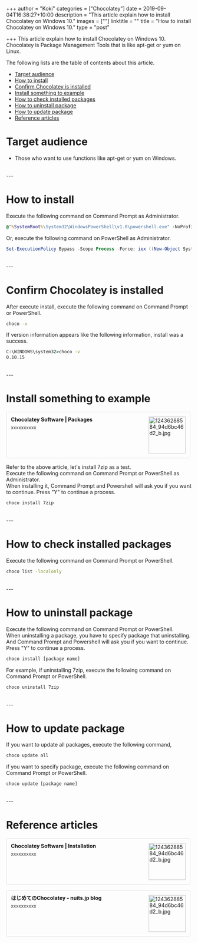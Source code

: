 +++
author = "Koki"
categories = ["Chocolatey"]
date = 2019-09-04T16:38:27+10:00
description = "This article explain how to install Chocolatey on Windows 10."
images = [""]
linktitle = ""
title = "How to install Chocolatey on Windows 10."
type = "post"

+++
This article explain how to install Chocolatey on Windows 10.  
Chocolatey is Package Management Tools that is like apt-get or yum on Linux.

The following lists are the table of contents about this article.

- <font color="#1111cc">[Target audience](#target-audience)</font>
- <font color="#1111cc">[How to install](#how-to-install)</font>
- <font color="#1111cc">[Confirm Chocolatey is installed](#confirm-chocolatey-is-installed)</font>
- <font color="#1111cc">[Install something to example](#install-something-to-example)</font>
- <font color="#1111cc">[How to check installed packages](#how-to-check-installed-packages)</font>
- <font color="#1111cc">[How to uninstall package](#how-to-uninstall-package)</font>
- <font color="#1111cc">[How to update package](#how-to-update-package)</font>
- <font color="#1111cc">[Reference articles](#reference-articles)</font>

# Target audience
- Those who want to use functions like apt-get or yum on Windows.

<br>
---

# How to install
Execute the following command on Command Prompt as Administrator.
```bat
@"%SystemRoot%\System32\WindowsPowerShell\v1.0\powershell.exe" -NoProfile -InputFormat None -ExecutionPolicy Bypass -Command "iex ((New-Object System.Net.WebClient).DownloadString('https://chocolatey.org/install.ps1'))" && SET "PATH=%PATH%;%ALLUSERSPROFILE%\chocolatey\bin"
```

Or, execute the following command on PowerShell as Administrator.
```powershell
Set-ExecutionPolicy Bypass -Scope Process -Force; iex ((New-Object System.Net.WebClient).DownloadString('https://chocolatey.org/install.ps1'))
```

<br>
---

# Confirm Chocolatey is installed
After execute install, execute the following command on Command Prompt or PowerShell.
```bat
choco -v
```
If version information appears like the following information, install was a success.
```bat
C:\WINDOWS\system32>choco -v
0.10.15
```

<br>
---

# Install something to example
<div class="blog-card" style="padding:12px;margin:15px 0;border:1px solid #ddd;word-wrap:break-word;max-width:474px;width:auto;border-radius:5px;"><div class="blog-card-thumbnail" style="float:right;"><a href="https://chocolatey.org/packages" class="blog-card-thumbnail-link" target="_blank"><img src="http://capture.heartrails.com/120x120/shorten?https://chocolatey.org/packages" class="blog-card-thumb-image wp-post-image" alt="12436288584_94d6bc46d2_b.jpg" style="width:100px;height:100px;"></a></div><div class="blog-card-content" style="margin-left:0;margin-right:110px;line-height:120%;"><div class="blog-card-title" style="margin-bottom:5px;"><a href="https://chocolatey.org/packages" class="blog-card-title-link" style="font-weight:bold;text-decoration:none;color:#111;" target="_blank">Chocolatey Software | Packages</a></div><div class="blog-card-excerpt" style="color:#333;font-size:90%;">xxxxxxxxxx</div></div><div class="blog-card-footer" style="font-size:70%;color:#777;margin-top:10px;clear:both;"><span class="blog-card-hatena"><a href="http://b.hatena.ne.jp/entry/https://chocolatey.org/packages" target="_blank"><img border="0" src="http://b.hatena.ne.jp/entry/image/https://chocolatey.org/packages" border="0" alt="" /></a></span></div></div>

Refer to the above article, let's install 7zip as a test.  
Execute the following command on Command Prompt or PowerShell as Administrator.  
When installing it, Command Prompt and Powershell will ask you if you want to continue. Press "Y" to continue a process.  
```powershell
choco install 7zip
```

<br>
---

# How to check installed packages
Execute the following command on Command Prompt or PowerShell.
```bat
choco list -localonly
``` 
<br>
---

# How to uninstall package
Execute the following command on Command Prompt or PowerShell.  
When uninstalling a package, you have to specify package that uninstalling.  
And Command Prompt and Powershell will ask you if you want to continue. Press "Y" to continue a process.
```bat
choco install [package name]
```  
For example, if uninstalling 7zip, execute the following command on Command Prompt or PowerShell.
```bat
choco uninstall 7zip
```  

<br>
---

# How to update package
If you want to update all packages, execute the following command,
```bat
choco update all
```
if you want to specify package, execute the following command on Command Prompt or PowerShell.
```bat
choco update [package name]
```

<br>
---

# Reference articles
<div class="blog-card" style="padding:12px;margin:15px 0;border:1px solid #ddd;word-wrap:break-word;max-width:474px;width:auto;border-radius:5px;"><div class="blog-card-thumbnail" style="float:right;"><a href="https://chocolatey.org/docs/installation" class="blog-card-thumbnail-link" target="_blank"><img src="http://capture.heartrails.com/120x120/shorten?https://chocolatey.org/docs/installation" class="blog-card-thumb-image wp-post-image" alt="12436288584_94d6bc46d2_b.jpg" style="width:100px;height:100px;"></a></div><div class="blog-card-content" style="margin-left:0;margin-right:110px;line-height:120%;"><div class="blog-card-title" style="margin-bottom:5px;"><a href="https://chocolatey.org/docs/installation" class="blog-card-title-link" style="font-weight:bold;text-decoration:none;color:#111;" target="_blank">Chocolatey Software | Installation</a></div><div class="blog-card-excerpt" style="color:#333;font-size:90%;">xxxxxxxxxx</div></div><div class="blog-card-footer" style="font-size:70%;color:#777;margin-top:10px;clear:both;"><span class="blog-card-hatena"><a href="http://b.hatena.ne.jp/entry/https://chocolatey.org/docs/installation" target="_blank"><img border="0" src="http://b.hatena.ne.jp/entry/image/https://chocolatey.org/docs/installation" border="0" alt="" /></a></span></div></div>
<div class="blog-card" style="padding:12px;margin:15px 0;border:1px solid #ddd;word-wrap:break-word;max-width:474px;width:auto;border-radius:5px;"><div class="blog-card-thumbnail" style="float:right;"><a href="https://www.nuits.jp/entry/hello-Chocolatey" class="blog-card-thumbnail-link" target="_blank"><img src="http://capture.heartrails.com/120x120/shorten?https://www.nuits.jp/entry/hello-Chocolatey" class="blog-card-thumb-image wp-post-image" alt="12436288584_94d6bc46d2_b.jpg" style="width:100px;height:100px;"></a></div><div class="blog-card-content" style="margin-left:0;margin-right:110px;line-height:120%;"><div class="blog-card-title" style="margin-bottom:5px;"><a href="https://www.nuits.jp/entry/hello-Chocolatey" class="blog-card-title-link" style="font-weight:bold;text-decoration:none;color:#111;" target="_blank">はじめてのChocolatey - nuits.jp blog</a></div><div class="blog-card-excerpt" style="color:#333;font-size:90%;">xxxxxxxxxx</div></div><div class="blog-card-footer" style="font-size:70%;color:#777;margin-top:10px;clear:both;"><span class="blog-card-hatena"><a href="http://b.hatena.ne.jp/entry/https://www.nuits.jp/entry/hello-Chocolatey" target="_blank"><img border="0" src="http://b.hatena.ne.jp/entry/image/https://www.nuits.jp/entry/hello-Chocolatey" border="0" alt="" /></a></span></div></div>
